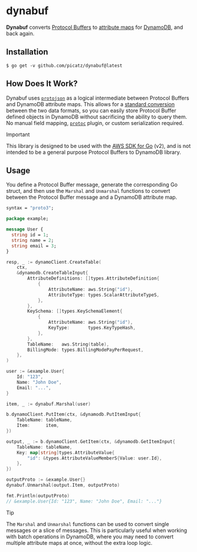 # dynabuf
 
**Dynabuf** converts [Protocol Buffers] to [attribute maps] for [DynamoDB], 
and back again.
 
[Protocol Buffers]: https://developers.google.com/protocol-buffers
[DynamoDB]: https://aws.amazon.com/dynamodb/
[attribute maps]: https://docs.aws.amazon.com/amazondynamodb/latest/APIReference/API_AttributeValue.html

## Installation

```console
$ go get -v github.com/picatz/dynabuf@latest
```

## How Does It Work?

Dynabuf uses [`protojson`] as a logical intermediate between Protocol Buffers 
and DynamoDB attribute maps. This allows for a [standard conversion] between 
the two data formats, so you can easily store Protocol Buffer defined objects
in DynamoDB without sacrificing the ability to query them. No manual
field mapping, [`protoc`] plugin, or custom serialization required.

> [!IMPORTANT]
>
> This library is designed to be used with the [AWS SDK for Go] (v2), and is not
> intended to be a general purpose Protocol Buffers to DynamoDB library.

[`protojson`]: https://pkg.go.dev/google.golang.org/protobuf/encoding/protojson
[`protoc`]: https://protobuf.dev/reference/other/#plugins
[standard conversion]: https://protobuf.dev/programming-guides/proto3/#json
[AWS SDK for Go]: https://aws.amazon.com/sdk-for-go/

## Usage

You define a Protocol Buffer message, generate the corresponding Go struct,
and then use the `Marshal` and `Unmarshal` functions to convert between 
the Protocol Buffer message and a DynamoDB attribute map.

[generate]: https://buf.build/docs/reference/cli/buf/generate

```protobuf
syntax = "proto3";

package example;

message User {
  string id = 1;
  string name = 2;
  string email = 3;
}
```

```go
resp, _ := dynamoClient.CreateTable(
	ctx,
	&dynamodb.CreateTableInput{
		AttributeDefinitions: []types.AttributeDefinition{
			{
				AttributeName: aws.String("id"),
				AttributeType: types.ScalarAttributeTypeS,
			},
		},
		KeySchema: []types.KeySchemaElement{
			{
				AttributeName: aws.String("id"),
				KeyType:       types.KeyTypeHash,
			},
		},
		TableName:   aws.String(table),
		BillingMode: types.BillingModePayPerRequest,
	},
)

user := &example.User{
    Id: "123",
    Name: "John Doe",
    Email: "...",
}

item, _ := dynabuf.Marshal(user)

b.dynamoClient.PutItem(ctx, &dynamodb.PutItemInput{
	TableName: tableName,
	Item:      item,
})

output, _ := b.dynamoClient.GetItem(ctx, &dynamodb.GetItemInput{
	TableName: tableName,
	Key: map[string]types.AttributeValue{
		"id": &types.AttributeValueMemberS{Value: user.Id},
	},
})

outputProto := &example.User{}
dynabuf.Unmarshal(output.Item, outputProto)

fmt.Println(outputProto)
// &example.User{Id: "123", Name: "John Doe", Email: "..."}
```

> [!TIP]
>
> The `Marshal` and `Unmarshal` functions can be used to convert single
> messages or a slice of messages. This is particularly useful when working
> with batch operations in DynamoDB, where you may need to convert multiple
> attribute maps at once, without the extra loop logic.